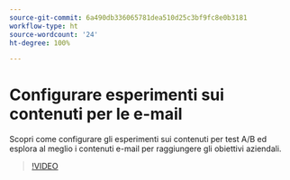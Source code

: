 ```yaml
---
source-git-commit: 6a490db336065781dea510d25c3bf9fc8e0b3181
workflow-type: ht
source-wordcount: '24'
ht-degree: 100%

---
```

# Configurare esperimenti sui contenuti per le e-mail

Scopri come configurare gli esperimenti sui contenuti per test A/B ed esplora al meglio i contenuti e-mail per raggiungere gli obiettivi aziendali.

>[!VIDEO](https://video.tv.adobe.com/v/3419893/?learn=on)